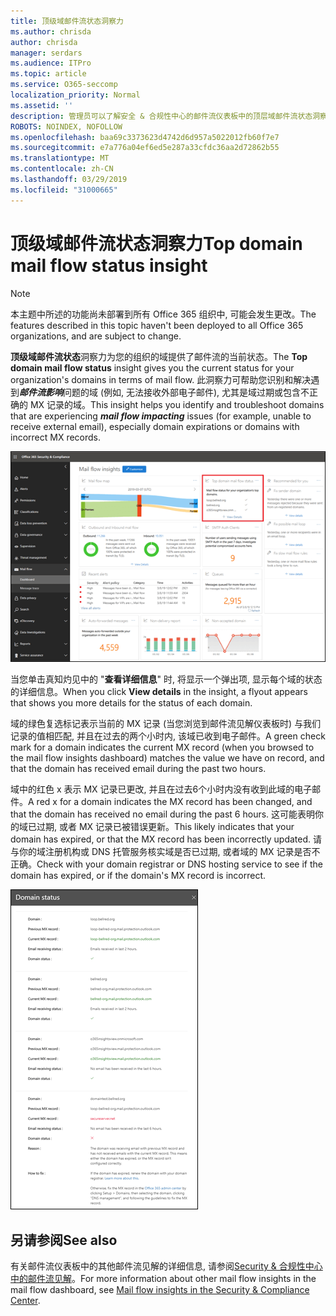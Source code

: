 ```yaml
---
title: 顶级域邮件流状态洞察力
ms.author: chrisda
author: chrisda
manager: serdars
ms.audience: ITPro
ms.topic: article
ms.service: O365-seccomp
localization_priority: Normal
ms.assetid: ''
description: 管理员可以了解安全 & 合规性中心的邮件流仪表板中的顶层域邮件流状态洞察力。
ROBOTS: NOINDEX, NOFOLLOW
ms.openlocfilehash: baa69c3373623d4742d6d957a5022012fb60f7e7
ms.sourcegitcommit: e7a776a04ef6ed5e287a33cfdc36aa2d72862b55
ms.translationtype: MT
ms.contentlocale: zh-CN
ms.lasthandoff: 03/29/2019
ms.locfileid: "31000665"
---
```

# <a name="top-domain-mail-flow-status-insight"></a><span data-ttu-id="951c2-103">顶级域邮件流状态洞察力</span><span class="sxs-lookup"><span data-stu-id="951c2-103">Top domain mail flow status insight</span></span>

> [!NOTE]
> <span data-ttu-id="951c2-104">本主题中所述的功能尚未部署到所有 Office 365 组织中, 可能会发生更改。</span><span class="sxs-lookup"><span data-stu-id="951c2-104">The features described in this topic haven't been deployed to all Office 365 organizations, and are subject to change.</span></span>

<span data-ttu-id="951c2-105">**顶级域邮件流状态**洞察力为您的组织的域提供了邮件流的当前状态。</span><span class="sxs-lookup"><span data-stu-id="951c2-105">The **Top domain mail flow status** insight gives you the current status for your organization's domains in terms of mail flow.</span></span> <span data-ttu-id="951c2-106">此洞察力可帮助您识别和解决遇到***邮件流影响***问题的域 (例如, 无法接收外部电子邮件), 尤其是域过期或包含不正确的 MX 记录的域。</span><span class="sxs-lookup"><span data-stu-id="951c2-106">This insight helps you identify and troubleshoot domains that are experiencing ***mail flow impacting*** issues (for example, unable to receive external email), especially domain expirations or domains with incorrect MX records.</span></span>

![Security & 合规性中心的邮件流仪表板中的顶级域流状态洞察力](media/domain-mail-flow-status-selected.png)

<span data-ttu-id="951c2-108">当您单击真知灼见中的 "**查看详细信息**" 时, 将显示一个弹出项, 显示每个域的状态的详细信息。</span><span class="sxs-lookup"><span data-stu-id="951c2-108">When you click **View details** in the insight, a flyout appears that shows you more details for the status of each domain.</span></span>

<span data-ttu-id="951c2-109">域的绿色复选标记表示当前的 MX 记录 (当您浏览到邮件流见解仪表板时) 与我们记录的值相匹配, 并且在过去的两个小时内, 该域已收到电子邮件。</span><span class="sxs-lookup"><span data-stu-id="951c2-109">A green check mark for a domain indicates the current MX record (when you browsed to the mail flow insights dashboard) matches the value we have on record, and that the domain has received email during the past two hours.</span></span>

<span data-ttu-id="951c2-110">域中的红色 x 表示 MX 记录已更改, 并且在过去6个小时内没有收到此域的电子邮件。</span><span class="sxs-lookup"><span data-stu-id="951c2-110">A red x for a domain indicates the MX record has been changed, and that the domain has received no email during the past 6 hours.</span></span> <span data-ttu-id="951c2-111">这可能表明你的域已过期, 或者 MX 记录已被错误更新。</span><span class="sxs-lookup"><span data-stu-id="951c2-111">This likely indicates that your domain has expired, or that the MX record has been incorrectly updated.</span></span> <span data-ttu-id="951c2-112">请与你的域注册机构或 DNS 托管服务核实域是否已过期, 或者域的 MX 记录是否不正确。</span><span class="sxs-lookup"><span data-stu-id="951c2-112">Check with your domain registrar or DNS hosting service to see if the domain has expired, or if the domain's MX record is incorrect.</span></span>

![顶级域流状态洞察力中的详细信息浮出控件](media/domain-mail-flow-status-flyout.png)

## <a name="see-also"></a><span data-ttu-id="951c2-114">另请参阅</span><span class="sxs-lookup"><span data-stu-id="951c2-114">See also</span></span>

<span data-ttu-id="951c2-115">有关邮件流仪表板中的其他邮件流见解的详细信息, 请参阅[Security & 合规性中心中的邮件流见解](mail-flow-insights-v2.md)。</span><span class="sxs-lookup"><span data-stu-id="951c2-115">For more information about other mail flow insights in the mail flow dashboard, see [Mail flow insights in the Security & Compliance Center](mail-flow-insights-v2.md).</span></span>

